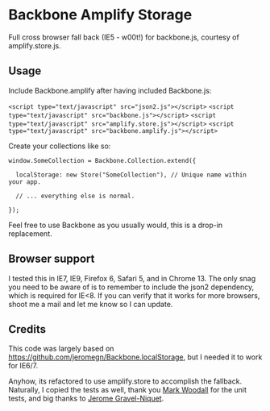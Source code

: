 # Backbone Amplify Storage

Full cross browser fall back (IE5 - w00t!) for backbone.js, courtesy of amplify.store.js.

## Usage

Include Backbone.amplify after having included Backbone.js:

  `<script type="text/javascript" src="json2.js"></script>`
  `<script type="text/javascript" src="backbone.js"></script>`
  `<script type="text/javascript" src="amplify.store.js"></script>`
  `<script type="text/javascript" src="backbone.amplify.js"></script>`


Create your collections like so:

    window.SomeCollection = Backbone.Collection.extend({
      
      localStorage: new Store("SomeCollection"), // Unique name within your app.
      
      // ... everything else is normal.
      
    });
  
Feel free to use Backbone as you usually would, this is a drop-in replacement.

## Browser support

I tested this in IE7, IE9, Firefox 6, Safari 5, and in Chrome 13. The only snag you need to be 
aware of is to remember to include the json2 dependency, which is required for IE<8. If you
can verify that it works for more browsers, shoot me a mail and let me know so I can update.


## Credits

This code was largely based on https://github.com/jeromegn/Backbone.localStorage, but I needed
it to work for IE6/7.

Anyhow, its refactored to use amplify.store to accomplish the fallback. Naturally, I copied 
the tests as well, thank you [Mark Woodall](https://github.com/llad) for the unit tests, and
big thanks to [Jerome Gravel-Niquet](https://github.com/jeromegn).
